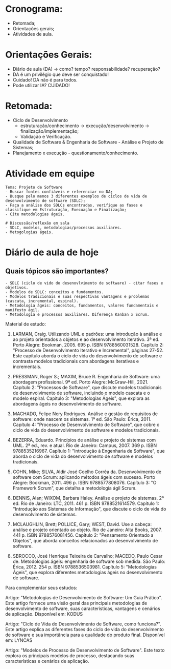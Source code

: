 # Cronograma:
  - Retomada;
  - Orientações gerais;
  - Atividades de aula.

# Orientações Gerais:
  - Diário de aula (DA) → como? tempo? responsabilidade? recuperação?
  - DA é um privilégio que deve ser conquistado!
  - Cuidado! DA não é para todos.
  - Pode utilizar IA? CUIDADO!
 
# Retomada:
  - Ciclo de Desenvolvimento
    - estruturação/conhecimento → execução/desenvolvimento → finalização/implementação;
    - Validação e Verificação.
  - Qualidade de Software & Engenharia de Software - Análise e Projeto de Sistemas;
  - Planejamento x execução - questionamento/conhecimento.
 
  # Atividade em equipe
    Tema: Projeto de Software
    - Buscar fontes confiáveis e referenciar no DA;
    - Busque pelo menos 3 diferentes exemplos de ciclos de vida de desenvolvimento de software (SDLC);
    - Faça a análise dos SDLCs encontradas, verifique as fases e classifique em Estruturação, Execuação e Finalização;
    - Cite metodologias ágeis.
   
    # Discussão/reflexão em sala
    - SDLC, modelos, metodologias/processos auxiliares.
    - Metogologias ágeis.


# Diário de aula de hoje
  ## Quais tópicos são importantes?
    - SDLC (ciclo de vido do desenovlvimento de software) - citar fases e objetivos.
    - Modelos de SDLC: conceitos e fundamentos.
    - Modelos tradicionais e suas respectivas vantagens e problemas (cascata, incremental, espiral).
    - Metodologia ágeis: conceitos, fundamentos, valores fundamentais e manifesto ágil.
    - Metodologia e processos auxiliares. Diferença Kanban x Scrum.

Material de estudo: 
1. LARMAN, Craig. Utilizando UML e padrões: uma introdução à análise e ao projeto orientados a objetos e ao desenvolvimento iterativo. 3ª ed. Porto Alegre: Bookman, 2005. 695 p. ISBN 9788560031528.
  Capítulo 2: "Processo de Desenvolvimento Iterativo e Incremental", páginas 27-52. Este capítulo aborda o ciclo de vida do desenvolvimento de software e contrasta     modelos tradicionais com abordagens iterativas e incrementais.

3. PRESSMAN, Roger S.; MAXIM, Bruce R. Engenharia de Software: uma abordagem profissional. 9ª ed. Porto Alegre: McGraw-Hill, 2021.
  Capítulo 2: "Processos de Software", que discute modelos tradicionais de desenvolvimento de software, incluindo o modelo cascata e o modelo espiral.
  Capítulo 3: "Metodologias Ágeis", que explora as abordagens ágeis no desenvolvimento de software.

3. MACHADO, Felipe Nery Rodrigues. Análise e gestão de requisitos de software: onde nascem os sistemas. 1ª ed. São Paulo: Érica, 2011.
  Capítulo 4: "Processo de Desenvolvimento de Software", que cobre o ciclo de vida do desenvolvimento de software e modelos tradicionais.

4. BEZERRA, Eduardo. Princípios de análise e projeto de sistemas com UML. 2ª ed., rev. e atual. Rio de Janeiro: Campus, 2007. 369 p. ISBN 9788535216967.
  Capítulo 1: "Introdução à Engenharia de Software", que aborda o ciclo de vida do desenvolvimento de software e modelos tradicionais.

5. COHN, Mike; SILVA, Aldir José Coelho Corrêa da. Desenvolvimento de software com Scrum: aplicando métodos ágeis com sucesso. Porto Alegre: Bookman, 2011. 496 p. ISBN 9788577808076.
  Capítulo 3: "O Framework Scrum", que detalha a metodologia ágil Scrum.

6. DENNIS, Alan; WIXOM, Barbara Haley. Análise e projeto de sistemas. 2ª ed. Rio de Janeiro: LTC, 2011. 461 p. ISBN 9788521614579.
  Capítulo 1: "Introdução aos Sistemas de Informação", que discute o ciclo de vida do desenvolvimento de sistemas.

7. MCLAUGHLIN, Brett; POLLICE, Gary; WEST, David. Use a cabeça: análise e projeto orientado ao objeto. Rio de Janeiro: Alta Books, 2007. 441 p. ISBN 9788576081456.
  Capítulo 2: "Pensamento Orientado a Objetos", que aborda conceitos relacionados ao desenvolvimento de software.

8. SBROCCO, José Henrique Teixeira de Carvalho; MACEDO, Paulo Cesar de. Metodologias ágeis: engenharia de software sob medida. São Paulo: Érica, 2012. 254 p. ISBN 9788536503981.
  Capítulo 5: "Metodologias Ágeis", que explora diferentes metodologias ágeis no desenvolvimento de software.


Para complementar seus estudos:

Artigo: "Metodologias de Desenvolvimento de Software: Um Guia Prático". Este artigo fornece uma visão geral das principais metodologias de desenvolvimento de software, suas características, vantagens e cenários de aplicação. Disponível em: 
KODUS

Artigo: "Ciclo de Vida do Desenvolvimento de Software, como funciona?". Este artigo explica as diferentes fases do ciclo de vida do desenvolvimento de software e sua importância para a qualidade do produto final. Disponível em: 
LYNCAS

Artigo: "Modelos de Processo de Desenvolvimento de Software". Este texto explora os principais modelos de processo, destacando suas características e cenários de aplicação.
